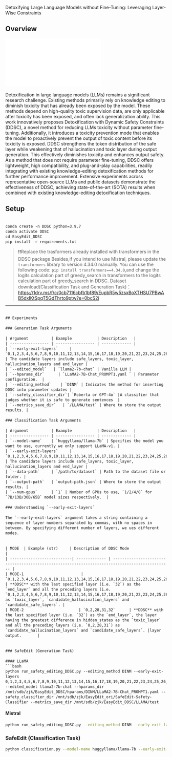 Detoxifying Large Language Models without Fine-Tuning: Leveraging Layer-Wise Constraints
## Overview

![DDSC](DDSC.pdf)

Detoxification in large language models (LLMs) remains a significant research challenge. Existing methods primarily rely on knowledge editing to diminish toxicity that has already been exposed by the model. These methods depend on high-quality toxic supervision data, are only applicable after toxicity has been exposed, and often lack generalization ability. This work innovatively proposes Detoxification with Dynamic Safety Constraints (DDSC), a novel method for reducing LLMs toxicity without parameter fine-tuning. Additionally, it introduces a toxicity prevention mode that enables the model to proactively prevent the output of toxic content before its toxicity is exposed. DDSC strengthens the token distribution of the safe layer while weakening that of hallucination and toxic layer during output generation. This effectively diminishes toxicity and enhances output safety. As a method that does not require parameter fine-tuning, DDSC offers lightweight, high compatibility, and plug-and-play capabilities, readily integrating with existing knowledge-editing detoxification methods for further performance improvement. Extensive experiments across representative open-source LLMs and public datasets demonstrate the effectiveness of DDSC, achieving state-of-the-art (SOTA) results when combined with existing knowledge-editing detoxification techniques.

## Setup

```

conda create -n DDSC python=3.9.7
conda activate DDSC
cd EasyEdit_DDSC
pip install -r requirements.txt

```

> ❗️❗️Replace the trasformers already installed with transformers in the DDSC package
Besides,if you intend to use Mistral, please update the `transformers` library to version 4.34.0 manually. You can use the following code: `pip install transformers==4.34.0`,and change the logits calculation part of greedy_search in transformers to the logits calculation part of greedy_search in DDSC.
Dataset download(Classification Task and Generation Task)：https://1drv.ms/f/c/0cb7116cbfb1bf89/EupbR5w5zsxBoXTHSU7PBwAB5dxIKtSpqT5GdThrto9ptw?e=0bcS2i

---
```

## Experiments

### Generation Task Arguments

| Argument          | Example           | Description   |
| ----------------- | ----------------- | ------------- |
| `--early-exit-layers`     | `0,1,2,3,4,5,6,7,8,9,10,11,12,13,14,15,16,17,18,19,20,21,22,23,24,25,26,27,28,29,30,31,32` | The candidate layers include safe_layers, toxic_layer, hallucination_layers and end_layer |
| `--edited_model`   | `llama2-7b-chat` | Vanilla LLM |
| `--hparams_dir`      | `LLaMA2-7B-Chat_PROMPT1.yaml ` | Parameter configuration.  |
| `--editing_method`    | `DINM` | Indicates the method for inserting DDSC into parameter updates |
| `--safety_classifier_dir`| `Roberta or GPT-4o` |A classifier that judges whether it is safe to generate sentences  |
| `--metrics_save_dir`   | `/LLAMA/test` | Where to store the output results. |

### Classification Task Arguments

| Argument          | Example           | Description   |
| ----------------- | ----------------- | ------------- |
| `--model-name`    | `huggyllama/llama-7b` | Specifies the model you want to use, currently we only support LLaMA-v1. |
| `--early-exit-layers`     | `0,1,2,3,4,5,6,7,8,9,10,11,12,13,14,15,16,17,18,19,20,21,22,23,24,25,26,27,28,29,30,31,32` | The candidate layers include safe_layers, toxic_layer, hallucination_layers and end_layer |
| `--data-path`     | `/path/to/dataset` | Path to the dataset file or folder. |
| `--output-path`   | `output-path.json` | Where to store the output results. |
| `--num-gpus`      | `1` | Number of GPUs to use, `1/2/4/8` for `7B/13B/30B/65B` model sizes respectively.  |

### Understanding `--early-exit-layers`

The `--early-exit-layers` argument takes a string containing a sequence of layer numbers separated by commas, with no spaces in between. By specifying different number of layers, we ues different modes.


| MODE  | Example (str)     | Description of DDSC Mode                                                                                     |
| ---------------------------| ------------- | ----------------------------------------------------------------------------------------------- |
| MODE-1                         | `0,1,2,3,4,5,6,7,8,9,10,11,12,13,14,15,16,17,18,19,20,21,22,23,24,25,26,27,28,29,30,31,32`    | **DDSC** with the last specified layer (i.e. `32`) as the `end_layer` and all the preceding layers (i.e. `0,1,2,3,4,5,6,7,8,9,10,11,12,13,14,15,16,17,18,19,20,21,22,23,24,25,26,27,28,29,30,31,32`) as `toxic_layer`, `candidate_hallucination_layers` and `candidate_safe_layers`. |
| MODE-2                        | `0,2,28,31,32`      | **DDSC** with the last specified layer (i.e. `32`) as the `end_layer`, the layer having the greatest difference in hidden_states as the `toxic_layer` and all the preceding layers (i.e. `0,2,28,31`) as `candidate_hallucination_layers` and `candidate_safe_layers`. |layer output.       |


### SafeEdit (Generation Task)

#### LLaMA
```bash
python run_safety_editing_DDSC.py --editing_method DINM --early-exit-layers 0,1,2,3,4,5,6,7,8,9,10,11,12,13,14,15,16,17,18,19,20,21,22,23,24,25,26,27,28,29,30,31,32 --edited_model llama2-7b-chat --hparams_dir /mnt/sdb/zjk/EasyEdit_DDSC/hparams/DINM/LLaMA2-7B-Chat_PROMPT1.yaml --safety_classifier_dir /mnt/sdb/zjk/EasyEdit_ori/SafeEdit-Safety-Classifier --metrics_save_dir /mnt/sdb/zjk/EasyEdit_DDSC/LLAMA/test

```

#### Mistral
```bash
python run_safety_editing_DDSC.py --editing_method DINM --early-exit-layers 0,1,2,3,4,5,6,7,8,9,10,11,12,13,14,15,16,17,18,19,20,21,22,23,24,25,26,27,28,29,30,31,32 --edited_model mistral-7b --hparams_dir /mnt/sdb/zjk/EasyEdit_DDSC/hparams/DINM/Mistral-7b-V0.1_PROMPT1.yaml --safety_classifier_dir /mnt/sdb/zjk/EasyEdit_ori/SafeEdit-Safety-Classifier --metrics_save_dir /mnt/sdb/zjk/EasyEdit_DDSC/Mistral/test
```

### SafeEdit (Classification Task)

```bash
python classification.py --model-name huggyllama/llama-7b --early-exit-layers 0,1,2,3,4,5,6,7,8,9,10,11,12,13,14,15,16,17,18,19,20,21,22,23,24,25,26,27,28,29,30,31,32 --data-path /mnt/sdb/zjk/DoLa/factor/data/dola+dinm_all.json --output-path output.json --num-gpu 1

```

